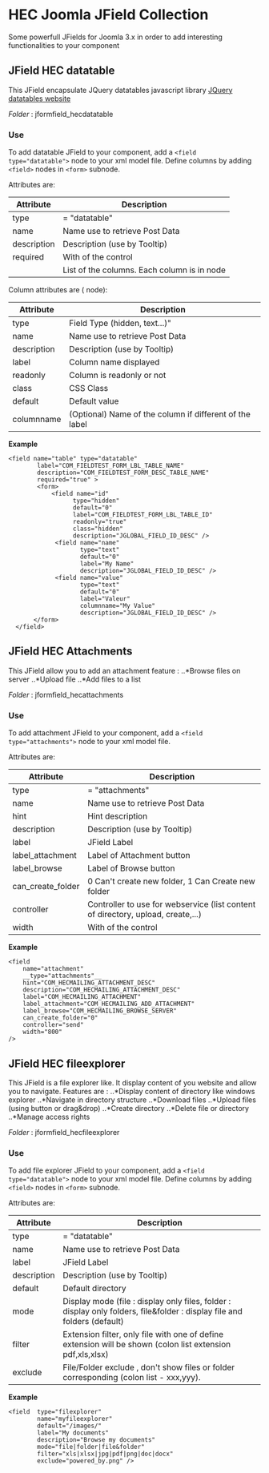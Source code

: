 # HEC Joomla JField Collection
Some powerfull JFields for Joomla 3.x in order to add interesting functionalities to your component

## JField HEC datatable 
This JField encapsulate JQuery datatables javascript library [JQuery datatables website](https://datatables.net/)

_Folder_ : jformfield_hecdatatable

### Use
To add datatable JField to your component, add a `<field type="datatable">` node to your xml model file.
Define columns by adding `<field>` nodes in `<form>` subnode.


Attributes are:

Attribute | Description
--- | ---
type | = "datatable"
name | Name use to retrieve Post Data
description | Description (use by Tooltip)
required | With of the control
<form> | List of the columns. Each column is in <field> node

Column attributes are (<field> node):

Attribute | Description
--- | ---
type | Field Type (hidden, text...)"
name | Name use to retrieve Post Data
description | Description (use by Tooltip)
label | Column name displayed
readonly | Column is readonly or not
class | CSS Class
default | Default value
columnname | (Optional) Name of the column if different of the label


__Example__
    
    <field name="table" type="datatable"
            label="COM_FIELDTEST_FORM_LBL_TABLE_NAME"
            description="COM_FIELDTEST_FORM_DESC_TABLE_NAME" 
            required="true" >
            <form>
                <field name="id" 
                      type="hidden" 
                      default="0" 
                      label="COM_FIELDTEST_FORM_LBL_TABLE_ID"
                      readonly="true" 
                      class="hidden"
                      description="JGLOBAL_FIELD_ID_DESC" /> 
                 <field name="name" 
                        type="text" 
                        default="0" 
                        label="My Name"
                        description="JGLOBAL_FIELD_ID_DESC" /> 
                 <field name="value" 
                        type="text" 
                        default="0" 
                        label="Valeur" 
                        columnname="My Value"
                        description="JGLOBAL_FIELD_ID_DESC" />
           </form>
      </field>
    
## JField HEC Attachments
This JField allow you to add an attachment feature :
..*Browse files on server
..*Upload file
..*Add files to a list

_Folder_ : jformfield_hecattachments

### Use
To add attachment JField to your component, add a `<field type="attachments">` node to your xml model file.

Attributes are:

Attribute | Description
--- | ---
type | = "attachments"
name | Name use to retrieve Post Data
hint | Hint description
description | Description (use by Tooltip)
label | JField Label
label_attachment | Label of Attachment button
label_browse | Label of Browse button
can_create_folder | 0 Can't create new folder, 1 Can Create new folder
controller | Controller to use for webservice (list content of directory, upload, create,...)
width | With of the control



__Example__

    <field 
        name="attachment" 
        __type="attachments"__ 
        hint="COM_HECMAILING_ATTACHMENT_DESC" 
        description="COM_HECMAILING_ATTACHMENT_DESC"
        label="COM_HECMAILING_ATTACHMENT" 
        label_attachment="COM_HECMAILING_ADD_ATTACHMENT" 
        label_browse="COM_HECMAILING_BROWSE_SERVER"
        can_create_folder="0" 
        controller="send" 
        width="800"
    />
    
    
 ## JField HEC fileexplorer 
This JField is a file explorer like. It display content of you website and allow you to navigate.
Features are :
..*Display content of directory like windows explorer
..*Navigate in directory structure
..*Download files
..*Upload files (using button or drag&drop)
..*Create directory
..*Delete file or directory
..*Manage access rights

_Folder_ : jformfield_hecfileexplorer

### Use
To add file explorer JField to your component, add a `<field type="datatable">` node to your xml model file.
Define columns by adding `<field>` nodes in `<form>` subnode.


Attributes are:

Attribute | Description
--- | ---
type | = "datatable"
name | Name use to retrieve Post Data
label | JField Label
description | Description (use by Tooltip)
default | Default directory
mode | Display mode (file : display only files, folder : display only folders, file&folder : display file and folders (default)
filter | Extension filter, only file with one of define extension will be shown (colon list extension  pdf,xls,xlsx) 
exclude | File/Folder exclude , don't show files or folder corresponding (colon list - xxx,yyy).



__Example__
    
    <field  type="filexplorer" 
            name="myfileexplorer" 
			default="/images/"  
			label="My documents"
			description="Browse my documents" 
			mode="file|folder|file&folder" 
			filter="xls|xlsx|jpg|pdf|png|doc|docx" 
			exclude="powered_by.png" /> 
    
